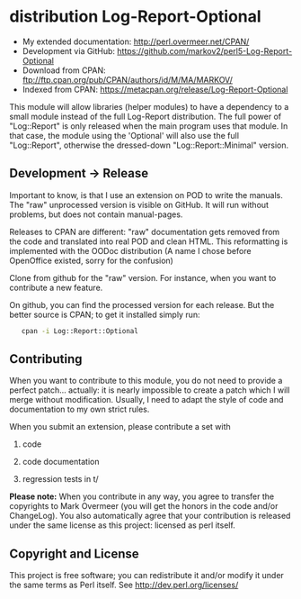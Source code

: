 # distribution Log-Report-Optional

  * My extended documentation: <http://perl.overmeer.net/CPAN/>
  * Development via GitHub: <https://github.com/markov2/perl5-Log-Report-Optional>
  * Download from CPAN: <ftp://ftp.cpan.org/pub/CPAN/authors/id/M/MA/MARKOV/>
  * Indexed from CPAN: <https://metacpan.org/release/Log-Report-Optional>

This module will allow libraries (helper modules) to have a dependency
to a small module instead of the full Log-Report distribution.  The full
power of "Log::Report" is only released when the main program uses that
module.  In that case, the module using the 'Optional' will also use the
full "Log::Report", otherwise the dressed-down "Log::Report::Minimal"
version.

## Development &rarr; Release

Important to know, is that I use an extension on POD to write the manuals.
The "raw" unprocessed version is visible on GitHub.  It will run without
problems, but does not contain manual-pages.

Releases to CPAN are different: "raw" documentation gets removed from
the code and translated into real POD and clean HTML.  This reformatting
is implemented with the OODoc distribution (A name I chose before OpenOffice
existed, sorry for the confusion)

Clone from github for the "raw" version.  For instance, when you want
to contribute a new feature.

On github, you can find the processed version for each release.  But the
better source is CPAN; to get it installed simply run:

```sh
   cpan -i Log::Report::Optional
```

## Contributing

When you want to contribute to this module, you do not need to provide
a perfect patch... actually: it is nearly impossible to create a patch
which I will merge without modification.  Usually, I need to adapt the
style of code and documentation to my own strict rules.

When you submit an extension, please contribute a set with

1. code

2. code documentation

3. regression tests in t/

**Please note:**
When you contribute in any way, you agree to transfer the copyrights to
Mark Overmeer (you will get the honors in the code and/or ChangeLog).
You also automatically agree that your contribution is released under
the same license as this project: licensed as perl itself.

## Copyright and License

This project is free software; you can redistribute it and/or modify it
under the same terms as Perl itself.
See <http://dev.perl.org/licenses/>
